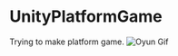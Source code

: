 # UnityPlatformGame
Trying to make platform game.
![Oyun Gif](https://user-images.githubusercontent.com/127984479/232162529-d475b309-2945-4b50-951a-513a009c31a6.gif)
